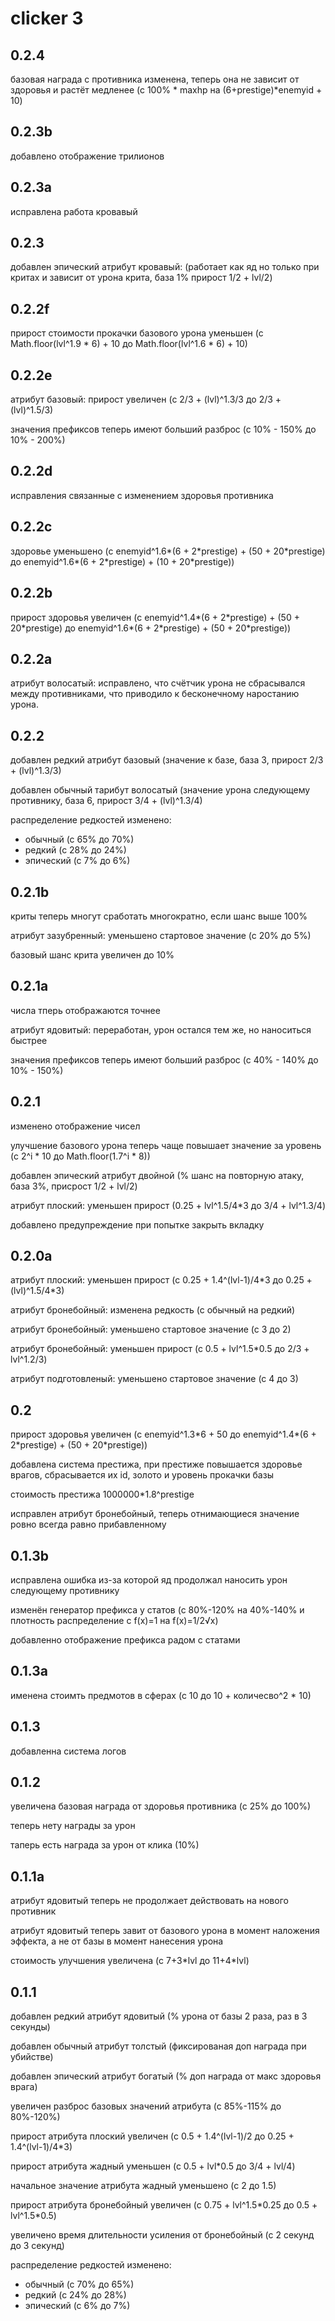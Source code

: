 # clicker 3

## 0.2.4 

базовая награда с противника изменена, теперь она не зависит от здоровья и растёт медленее
(с 100% * maxhp на (6+prestige)*enemyid + 10)

## 0.2.3b

добавлено отображение трилионов 

## 0.2.3a

исправлена работа кровавый

## 0.2.3

добавлен эпический атрибут кровавый:
(работает как яд но только при критах и зависит от урона крита, база 1% прирост 1/2 + lvl/2)

## 0.2.2f

прирост стоимости прокачки базового урона уменьшен (с Math.floor(lvl^1.9 \* 6) + 10 до Math.floor(lvl^1.6 \* 6) + 10)

## 0.2.2e

атрибут базовый: прирост увеличен (с 2/3 + (lvl)^1.3/3 до 2/3 + (lvl)^1.5/3)

значения префиксов теперь имеют больший разброс (с 10% - 150% до 10% - 200%)

## 0.2.2d

исправления связанные с изменением здоровья противника

## 0.2.2c

здоровье уменьшено (с enemyid^1.6\*(6 + 2\*prestige) + (50 + 20\*prestige) до enemyid^1.6\*(6 + 2\*prestige) + (10 + 20\*prestige))

## 0.2.2b

прирост здоровья увеличен (с enemyid^1.4\*(6 + 2\*prestige) + (50 + 20\*prestige) до enemyid^1.6\*(6 + 2\*prestige) + (50 + 20\*prestige))

## 0.2.2a

атрибут волосатый: исправлено, что счётчик урона не сбрасывался между противниками, что приводило к бесконечному наростанию урона.

## 0.2.2

добавлен редкий атрибут базовый
(значение к базе, база 3, прирост 2/3 + (lvl)^1.3/3)

добавлен обычный тарибут волосатый
(значение урона следующему противнику, база 6, прирост 3/4 + (lvl)^1.3/4)

распределение редкостей изменено:
- обычный (с 65% до 70%)
- редкий (с 28% до 24%)
- эпический (с 7% до 6%)

## 0.2.1b

криты теперь многут сработать многократно, если шанс выше 100%

атрибут зазубренный: уменьшено стартовое значение (с 20% до 5%)

базовый шанс крита увеличен до 10%

## 0.2.1a

числа тперь отображаются точнее

атрибут ядовитый: переработан, урон остался тем же, но наноситься быстрее

значения префиксов теперь имеют больший разброс (с 40% - 140% до 10% - 150%)

## 0.2.1

изменено отображение чисел

улучшение базового урона теперь чаще повышает значение за уровень (с 2^i \* 10 до Math.floor(1.7^i \* 8))

добавлен эпический атрибут двойной 
(% шанс на повторную атаку, база 3%, присрост 1/2 + lvl/2)

атрибут плоский: уменьшен прирост (0.25 + lvl^1.5/4\*3 до 3/4 + lvl^1.3/4)

добавлено предупреждение при попытке закрыть вкладку

## 0.2.0a

атрибут плоский: уменьшен прирост (с 0.25 + 1.4^(lvl-1)/4\*3 до 0.25 + (lvl)^1.5/4\*3)

атрибут бронебойный: изменена редкость (с обычный на редкий)

атрибут бронебойный: уменьшено стартовое значение (с 3 до 2)

атрибут бронебойный: уменьшен прирост (с 0.5 + lvl^1.5\*0.5 до 2/3 + lvl^1.2/3)

атрибут подготовленый: уменьшено стартовое значение (с 4 до 3)

## 0.2

прирост здоровья увеличен (с enemyid^1.3\*6 + 50 до enemyid^1.4\*(6 + 2\*prestige) + (50 + 20\*prestige))

добавлена система престижа, при престиже повышается здоровье врагов, сбрасывается их id, золото и уровень прокачки базы

стоимость престижа 1000000\*1.8^prestige

исправлен атрибут бронебойный, теперь отнимающиеся значение ровно всегда равно прибавленному 

## 0.1.3b

исправлена ошибка из-за которой яд продолжал наносить урон следующему противнику

изменён генератор префикса у статов (с 80%-120% на 40%-140% и плотность распределение с f(x)=1 на f(x)=1/2√x)

добавленно отображение префикса радом с статами

## 0.1.3a

именена стоимть предмотов в сферах (с 10 до 10 + количесво^2 \* 10)

## 0.1.3

добавленна система логов

## 0.1.2

увеличена базовая награда от здоровья противника (с 25% до 100%)

теперь нету награды за урон

таперь есть награда за урон от клика (10%)

## 0.1.1a

атрибут ядовитый теперь не продолжает действовать на нового противник

атрибут ядовитый теперь завит от базового урона в момент наложения эффекта, а не от базы в момент нанесения урона

стоимость улучшения увеличена (с 7+3\*lvl до 11+4\*lvl)

## 0.1.1

добавлен редкий атрибут ядовитый
(% урона от базы 2 раза, раз в 3 секунды)

добавлен обычный атрибут толстый
(фиксированая доп награда при убийстве)

добавлен эпический атрибут богатый
(% доп награда от макс здоровья врага)

увеличен разброс базовых значений атрибута
(с 85%-115% до 80%-120%)

прирост атрибута плоский увеличен 
(с 0.5 + 1.4^(lvl-1)/2 до 0.25 + 1.4^(lvl-1)/4\*3)

прирост атрибута жадный уменьшен
(с 0.5 + lvl\*0.5 до 3/4 + lvl/4) 

начальное значение атрибута жадный уменьшено
(с 2 до 1.5)

прирост атрибута бронебойный увеличен
(с 0.75 + lvl^1.5\*0.25 до 0.5 + lvl^1.5\*0.5) 

увеличено время длительности усиления от бронебойный
(с 2 секунд до 3 секунд)


распределение редкостей изменено:
- обычный (с 70% до 65%)
- редкий (с 24% до 28%)
- эпический (с 6% до 7%)
